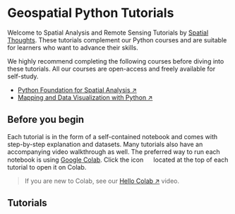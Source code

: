 # Geospatial Python Tutorials

Welcome to Spatial Analysis and Remote Sensing Tutorials by <a href='https://spatialthoughts.com/' target='_blank'>Spatial Thoughts</a>. These tutorials complement our Python courses and are suitable for learners who want to advance their skills. 

We highly recommend completing the following courses before diving into these tutorials. All our courses are open-access and freely available for self-study.


* <a href='https://spatialthoughts.com/courses/python-foundation-for-spatial-analysis/' target='_blank'>Python Foundation for Spatial Analysis ↗</a>
* <a href='https://spatialthoughts.com/courses/python-dataviz/' target='_blank'>Mapping and Data Visualization with Python ↗</a>

## Before you begin

Each tutorial is in the form of a self-contained notebook and comes with step-by-step explanation and datasets. Many tutorials also have an accompanying video walkthrough as well. The preferred way to run each notebook is using [Google Colab](https://colab.research.google.com/). Click the icon <img src='images/fa-rocket.svg' height=15> located at the top of each tutorial to open it on Colab.

> If you are new to Colab, see our <a href='https://www.youtube.com/watch?v=tF_a9ojB6nw&list=PLppGmFLhQ1HLzGl8auwYkdUMu_z0Hz7G6&index=2' target='_blank'>Hello Colab ↗</a> video.

## Tutorials

```{tableofcontents}
```
